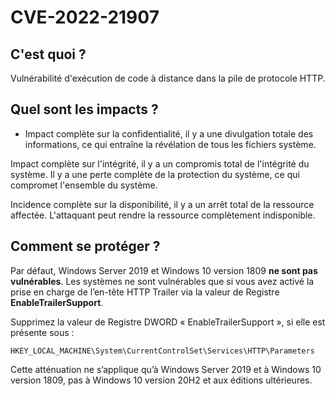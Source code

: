 # CVE-2022-21907

## C'est quoi ?
Vulnérabilité d'exécution de code à distance dans la pile de protocole HTTP.

## Quel sont les impacts ?

 - Impact complète sur la confidentialité, il y a une divulgation totale des informations, ce qui entraîne la révélation de tous les fichiers système.

Impact complète sur l'intégrité, il y a un compromis total de l'intégrité du système. Il y a une perte complète de la protection du système, ce qui compromet l'ensemble du système.

Incidence complète sur la disponibilité, il y a un arrêt total de la ressource affectée. L'attaquant peut rendre la ressource complètement indisponible.

## Comment se protéger ?

Par défaut, Windows Server 2019 et Windows 10 version 1809  **ne sont pas vulnérables**. Les systèmes ne sont vulnérables que si vous avez activé la prise en charge de l’en-tête HTTP Trailer via la valeur de Registre  **EnableTrailerSupport**.

Supprimez la valeur de Registre DWORD « EnableTrailerSupport », si elle est présente sous :

`HKEY_LOCAL_MACHINE\System\CurrentControlSet\Services\HTTP\Parameters`

Cette atténuation ne s’applique qu’à Windows Server 2019 et à Windows 10 version 1809, pas à Windows 10 version 20H2 et aux éditions ultérieures.
